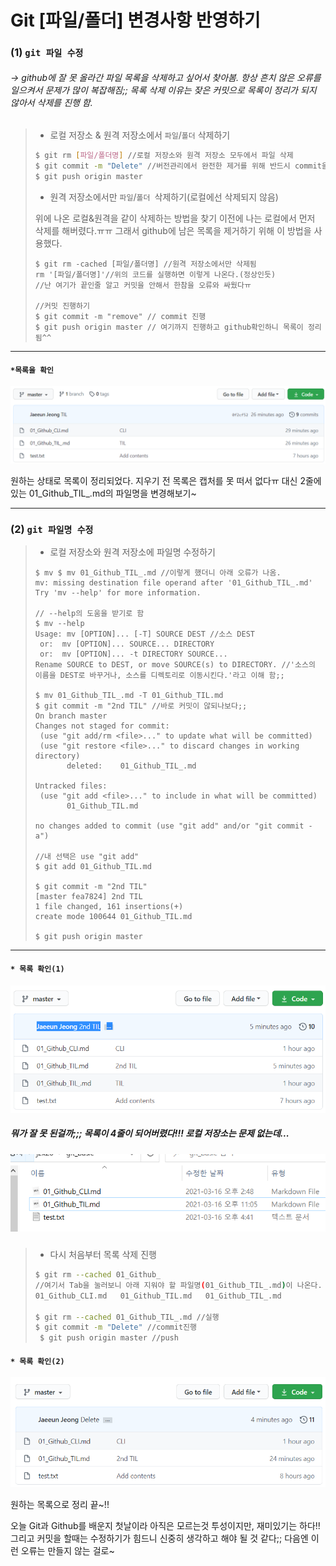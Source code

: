 # Git [파일/폴더] 변경사항 반영하기



### (1) `git 파일 수정`

######  -> github에 잘 못 올라간 파일 목록을 삭제하고 싶어서 찾아봄. 항상 흔치 않은 오류를 일으켜서 문제가 많이 복잡해짐;; 목록 삭제 이유는 잦은 커밋으로 목록이 정리가 되지 않아서 삭제를 진행 함.



>* 로컬 저장소 & 원격 저장소에서 `파일`/`폴더` 삭제하기
>
>  
>
>```sh
>$ git rm [파일/폴더명] //로컬 저장소와 원격 저장소 모두에서 파일 삭제
>$ git commit -m "Delete" //버전관리에서 완전한 제거를 위해 반드시 commit을 해야 함
>$ git push origin master
>```
>
> 
>
>
>
>* 원격 저장소에서만 `파일`/`폴더 `삭제하기(로컬에선 삭제되지 않음)
>
>  위에 나온 로컬&원격을 같이 삭제하는 방법을 찾기 이전에 나는 로컬에서 먼저 삭제를 해버렸다.ㅠㅠ 그래서 github에 남은 목록을 제거하기 위해 이 방법을 사용했다.
>
>  
>
>```shell
>$ git rm -cached [파일/폴더명] //원격 저장소에서만 삭제됨
>rm '[파일/폴더명]'//위의 코드를 실행하면 이렇게 나온다.(정상인듯)
>//난 여기가 끝인줄 알고 커밋을 안해서 한참을 오류와 싸웠다ㅠ
>
>//커밋 진행하기
>$ git commit -m "remove" // commit 진행
>$ git push origin master // 여기까지 진행하고 github확인하니 목록이 정리됨^^     
>```

---

####  `*목록을 확인`

![Alt text](Gitr_update%20and%20delete.assets/0316.PNG)

원하는 상태로 목록이 정리되었다. 지우기 전 목록은 캡처를 못 떠서 없다ㅠ 대신 2줄에 있는 01_Github_TIL_.md의 파일명을 변경해보기~

---



### (2) `git 파일명 수정`



>* 로컬 저장소와 원격 저장소에 파일명 수정하기
>
>  
>
>```shell
>$ mv $ mv 01_Github_TIL_.md //이렇게 했더니 아래 오류가 나옴. 
>mv: missing destination file operand after '01_Github_TIL_.md'
>Try 'mv --help' for more information. 
>
>// --help의 도움을 받기로 함
>$ mv --help
>Usage: mv [OPTION]... [-T] SOURCE DEST //소스 DEST
>  or:  mv [OPTION]... SOURCE... DIRECTORY
>  or:  mv [OPTION]... -t DIRECTORY SOURCE...
>Rename SOURCE to DEST, or move SOURCE(s) to DIRECTORY. //'소스의 이름을 DEST로 바꾸거나, 소스를 디렉토리로 이동시킨다.'라고 이해 함;;
>
>$ mv 01_Github_TIL_.md -T 01_Github_TIL.md
>$ git commit -m "2nd TIL" //바로 커밋이 않되나보다;;
>On branch master
>Changes not staged for commit:
>  (use "git add/rm <file>..." to update what will be committed)
>  (use "git restore <file>..." to discard changes in working directory)
>        deleted:    01_Github_TIL_.md
>
>Untracked files:
>  (use "git add <file>..." to include in what will be committed)
>        01_Github_TIL.md
>
>no changes added to commit (use "git add" and/or "git commit -a")
>
>//내 선택은 use "git add"
>$ git add 01_Github_TIL.md
>
>$ git commit -m "2nd TIL"
>[master fea7824] 2nd TIL
> 1 file changed, 161 insertions(+)
> create mode 100644 01_Github_TIL.md
> 
>$ git push origin master
>```

---



#### `* 목록 확인(1)`

![Alt text](Gitr_update%20and%20delete.assets/0317_1.PNG)



##### 뭐가 잘 못 된걸까;;; 목록이 4줄이 되어버렸다!!!  로컬 저장소는 문제 없는데...



##### ![Alt text](Gitr_update%20and%20delete.assets/0317_2.PNG)



> * 다시 처음부터 목록 삭제 진행
>
> ```sh
> $ git rm --cached 01_Github_ 
> //여기서 Tab을 눌러보니 아래 지워야 할 파일명(01_Github_TIL_.md)이 나온다.
> 01_Github_CLI.md   01_Github_TIL.md   01_Github_TIL_.md
> 
> $ git rm --cached 01_Github_TIL_.md //실행
> $ git commit -m "Delete" //commit진행
>  $ git push origin master //push
> ```



#### `* 목록 확인(2)`

![Alt text](Gitr_update%20and%20delete.assets/0317_3.PNG)

원하는 목록으로 정리 끝~!!



오늘 Git과 Github를 배운지 첫날이라 아직은 모르는것 투성이지만, 재미있기는 하다!! 그리고 커밋을 할때는 수정하기가 힘드니 신중히 생각하고 해야 될 것 같다;; 다음엔 이런 오류는 만들지 않는 걸로~